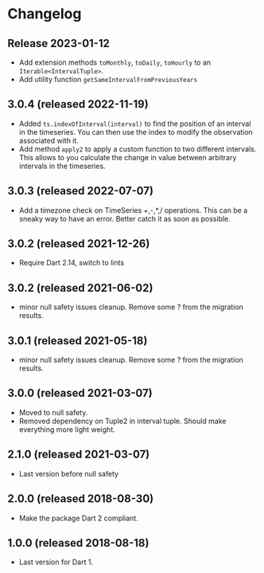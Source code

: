 # Changelog

## Release 2023-01-12
- Add extension methods `toMonthly`, `toDaily`, `toHourly` to an `Iterable<IntervalTuple>`.
- Add utility function `getSameIntervalFromPreviousYears`


## 3.0.4 (released 2022-11-19)
- Added `ts.indexOfInterval(interval)` to find the position of an interval in the 
timeseries.  You can then use the index to modify the observation associated with 
it.
- Add method `apply2` to apply a custom function to two different intervals.  This
allows to you calculate the change in value between arbitrary intervals in the 
timeseries.

## 3.0.3 (released 2022-07-07)
- Add a timezone check on TimeSeries<num> +,-,*,/ operations.  This can be a sneaky 
way to have an error.  Better catch it as soon as possible.

## 3.0.2 (released 2021-12-26)
- Require Dart 2.14, switch to lints

## 3.0.2 (released 2021-06-02)
- minor null safety issues cleanup.  Remove some ? from the migration results.

## 3.0.1 (released 2021-05-18)
- minor null safety issues cleanup.  Remove some ? from the migration results. 

## 3.0.0 (released 2021-03-07)
- Moved to null safety.  
- Removed dependency on Tuple2 in interval tuple.  Should make everything more light weight.

## 2.1.0 (released 2021-03-07)
- Last version before null safety 

## 2.0.0 (released 2018-08-30)
 - Make the package Dart 2 compliant.

## 1.0.0 (released 2018-08-18)
 - Last version for Dart 1.
 